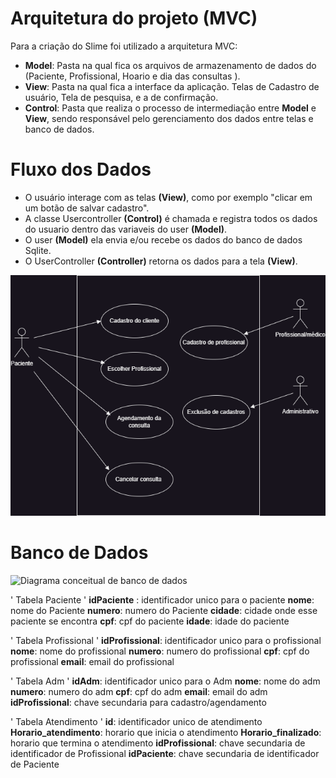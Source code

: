 # Arquitetura do projeto (MVC)

Para a criação do Slime foi utilizado a arquitetura MVC:

- **Model**: Pasta na qual fica os arquivos de 
 armazenamento de dados do (Paciente, Profissional, Hoario e dia das consultas ).
- **View**: Pasta na qual fica a interface da aplicação. Telas de Cadastro de usuário,
 Tela de pesquisa, e a de confirmação.
- **Control**: Pasta que realiza o processo de intermediação entre **Model** e **View**, sendo
 responsável pelo gerenciamento dos dados entre telas e banco de dados. 

# Fluxo dos Dados

 - O usuário interage com as telas **(View)**, como por exemplo 
 "clicar em um botão de salvar cadastro".
 - A classe Usercontroller **(Control)** é chamada e registra todos os 
 dados do usuario dentro das variaveis do user **(Model)**.
 - O user **(Model)** ela envia e/ou recebe os dados do banco de dados Sqlite.
 - O UserController **(Controller)** retorna os dados para a tela **(View)**.

 ![Diagrama de caso de uso](docs/DiagramaDeCasoDeUso1.png)

 # Banco de Dados

 ![Diagrama conceitual de banco de dados](docs/Conceitualodonto0.png)
 
  ' Tabela Paciente '
  **idPaciente** : identificador unico para o paciente
  **nome**: nome do Paciente
  **numero**: numero do Paciente
  **cidade**: cidade onde esse paciente se encontra
  **cpf**: cpf do paciente
  **idade**: idade do paciente

  ' Tabela Profissional '
  **idProfissional**: identificador unico para o profissional
  **nome**: nome do profissional
  **numero**: numero do profissional
  **cpf**: cpf do profissional
  **email**: email do profissional

  ' Tabela Adm '
  **idAdm**: identificador unico para o Adm
  **nome**: nome do adm
  **numero**: numero do adm
  **cpf**: cpf do adm
  **email**: email do adm
  **idProfissional**: chave secundaria para cadastro/agendamento

  ' Tabela Atendimento '
  **id**: identificador unico de atendimento
  **Horario_atendimento**: horario que inicia o atendimento
  **Horario_finalizado**: horario que termina o atendimento
  **idProfissional**: chave secundaria de identificador de Profissional
  **idPaciente**: chave secundaria de identificador de Paciente

 

